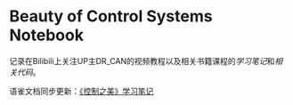 # Beauty of Control Systems Notebook
记录在Bilibili上关注UP主DR_CAN的视频教程以及相关书籍课程的$学习笔记$和$相关代码$。

语雀文档同步更新：[《控制之美》学习笔记](https://www.yuque.com/u39624144/gyq7oz)
